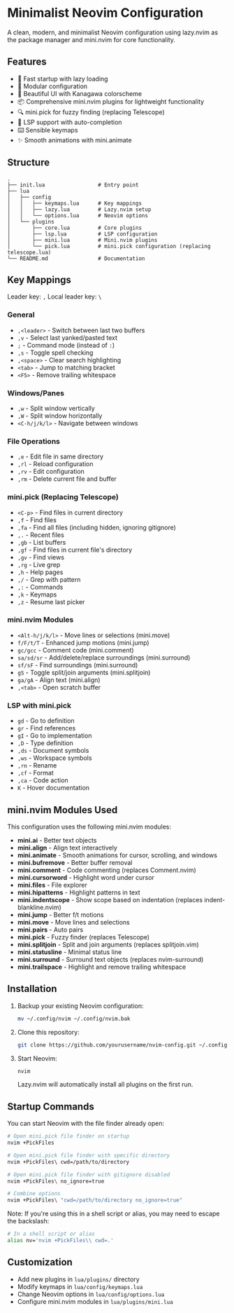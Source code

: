 # Minimalist Neovim Configuration

A clean, modern, and minimalist Neovim configuration using lazy.nvim as the package manager and mini.nvim for core functionality.

## Features

- 🚀 Fast startup with lazy loading
- 🧩 Modular configuration
- 🎨 Beautiful UI with Kanagawa colorscheme
- 📦 Comprehensive mini.nvim plugins for lightweight functionality
- 🔍 mini.pick for fuzzy finding (replacing Telescope)
- 🧠 LSP support with auto-completion
- ⌨️ Sensible keymaps
- ✨ Smooth animations with mini.animate

## Structure

```
.
├── init.lua                 # Entry point
├── lua
│   ├── config
│   │   ├── keymaps.lua      # Key mappings
│   │   ├── lazy.lua         # Lazy.nvim setup
│   │   └── options.lua      # Neovim options
│   └── plugins
│       ├── core.lua         # Core plugins
│       ├── lsp.lua          # LSP configuration
│       ├── mini.lua         # Mini.nvim plugins
│       └── pick.lua         # mini.pick configuration (replacing telescope.lua)
└── README.md                # Documentation
```

## Key Mappings

Leader key: `,`
Local leader key: `\`

### General

- `,<leader>` - Switch between last two buffers
- `,v` - Select last yanked/pasted text
- `;` - Command mode (instead of `:`)
- `,s` - Toggle spell checking
- `,<space>` - Clear search highlighting
- `<tab>` - Jump to matching bracket
- `<F5>` - Remove trailing whitespace

### Windows/Panes

- `,w` - Split window vertically
- `,W` - Split window horizontally
- `<C-h/j/k/l>` - Navigate between windows

### File Operations

- `,e` - Edit file in same directory
- `,rl` - Reload configuration
- `,rv` - Edit configuration
- `,rm` - Delete current file and buffer

### mini.pick (Replacing Telescope)

- `<C-p>` - Find files in current directory
- `,f` - Find files
- `,fa` - Find all files (including hidden, ignoring gitignore)
- `,.` - Recent files
- `,gb` - List buffers
- `,gf` - Find files in current file's directory
- `,gv` - Find views
- `,rg` - Live grep
- `,h` - Help pages
- `,/` - Grep with pattern
- `,:` - Commands
- `,k` - Keymaps
- `,z` - Resume last picker

### mini.nvim Modules

- `<Alt-h/j/k/l>` - Move lines or selections (mini.move)
- `f/F/t/T` - Enhanced jump motions (mini.jump)
- `gc/gcc` - Comment code (mini.comment)
- `sa/sd/sr` - Add/delete/replace surroundings (mini.surround)
- `sf/sF` - Find surroundings (mini.surround)
- `gS` - Toggle split/join arguments (mini.splitjoin)
- `ga/gA` - Align text (mini.align)
- `,<tab>` - Open scratch buffer

### LSP with mini.pick

- `gd` - Go to definition
- `gr` - Find references
- `gI` - Go to implementation
- `,D` - Type definition
- `,ds` - Document symbols
- `,ws` - Workspace symbols
- `,rn` - Rename
- `,cf` - Format
- `,ca` - Code action
- `K` - Hover documentation

## mini.nvim Modules Used

This configuration uses the following mini.nvim modules:

- **mini.ai** - Better text objects
- **mini.align** - Align text interactively
- **mini.animate** - Smooth animations for cursor, scrolling, and windows
- **mini.bufremove** - Better buffer removal
- **mini.comment** - Code commenting (replaces Comment.nvim)
- **mini.cursorword** - Highlight word under cursor
- **mini.files** - File explorer
- **mini.hipatterns** - Highlight patterns in text
- **mini.indentscope** - Show scope based on indentation (replaces indent-blankline.nvim)
- **mini.jump** - Better f/t motions
- **mini.move** - Move lines and selections
- **mini.pairs** - Auto pairs
- **mini.pick** - Fuzzy finder (replaces Telescope)
- **mini.splitjoin** - Split and join arguments (replaces splitjoin.vim)
- **mini.statusline** - Minimal status line
- **mini.surround** - Surround text objects (replaces nvim-surround)
- **mini.trailspace** - Highlight and remove trailing whitespace

## Installation

1. Backup your existing Neovim configuration:
   ```bash
   mv ~/.config/nvim ~/.config/nvim.bak
   ```

2. Clone this repository:
   ```bash
   git clone https://github.com/yourusername/nvim-config.git ~/.config/nvim
   ```

3. Start Neovim:
   ```bash
   nvim
   ```

   Lazy.nvim will automatically install all plugins on the first run.

## Startup Commands

You can start Neovim with the file finder already open:

```bash
# Open mini.pick file finder on startup
nvim +PickFiles

# Open mini.pick file finder with specific directory
nvim +PickFiles\ cwd=/path/to/directory

# Open mini.pick file finder with gitignore disabled
nvim +PickFiles\ no_ignore=true

# Combine options
nvim +PickFiles\ "cwd=/path/to/directory no_ignore=true"
```

Note: If you're using this in a shell script or alias, you may need to escape the backslash:
```bash
# In a shell script or alias
alias nv='nvim +PickFiles\\ cwd=.'
```

## Customization

- Add new plugins in `lua/plugins/` directory
- Modify keymaps in `lua/config/keymaps.lua`
- Change Neovim options in `lua/config/options.lua`
- Configure mini.nvim modules in `lua/plugins/mini.lua`